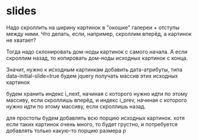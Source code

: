 # slides

Надо скроллить на ширину картинок в "окошке" галереи + отступы между ними.
Что делать, если, например, скроллим вперёд, а картинок не хватает?

Тогда надо склонировать дом-ноды картинок с самого начала. А если скроллим назад, то копировать дом-ноды исходных картинок с конца.

Значит, нужно к исходным картинкам добавить дата-атрибуты, типа data-initial-slide=true
будем jquery получать массив этих исходных картинок

будем хранить индекс i_next, начиная с которого нужно идти по этому массиву, если скроллишь вперёд, 
и индекс i_prev, начиная с которого нужно идти по этому массиву, если скроллишь назад.

для простоты будем добавлять всю порцию исходных картинок. 
хотя если таких картинок очень много, то будет грустно, 
и потребуется добавлять только какую-то порцию размера p